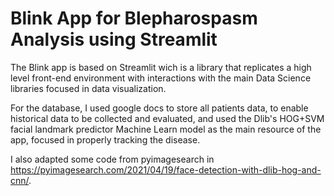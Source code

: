 # Blink App for Blepharospasm Analysis using Streamlit

The Blink app is based on Streamlit wich is a library that replicates a high level front-end environment with interactions with the main Data Science libraries focused in
data visualization.

For the database, I used google docs to store all patients data, to enable historical data to be collected and evaluated, and used the Dlib's HOG+SVM facial landmark predictor
Machine Learn model as the main resource of the app, focused in properly tracking the disease.

I also adapted some code from pyimagesearch in https://pyimagesearch.com/2021/04/19/face-detection-with-dlib-hog-and-cnn/. 

